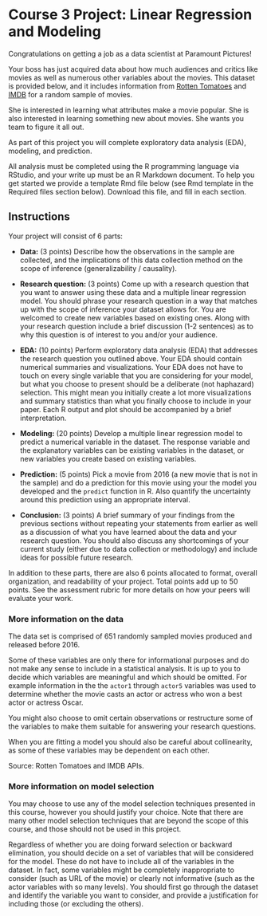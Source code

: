 # Course 3 Project: Linear Regression and Modeling

Congratulations on getting a job as a data scientist at Paramount Pictures! 

Your boss has just acquired data about how much audiences and critics like movies as well as numerous other variables about the movies. This dataset is provided below, and it includes information from [Rotten Tomatoes](https://www.rottentomatoes.com/) and [IMDB](https://www.imdb.com/) for a random sample of movies.

She is interested in learning what attributes make a movie popular. She is also interested in learning something new about movies. She wants you team to figure it all out.

As part of this project you will complete exploratory data analysis (EDA), modeling, and prediction. 

All analysis must be completed using the R programming language via RStudio, and your write up must be an R Markdown document. To help you get started we provide a template Rmd file below (see Rmd template in the Required files section below). Download this file, and fill in each section.

## Instructions

Your project will consist of 6 parts:

- **Data:** (3 points) Describe how the observations in the sample are collected, and the implications of this data collection method on the scope of inference (generalizability / causality).

- **Research question:** (3 points) Come up with a research question that you want to answer using these data and a multiple linear regression model. You should phrase your research question in a way that matches up with the scope of inference your dataset allows for. You are welcomed to create new variables based on existing ones. Along with your research question include a brief discussion (1-2 sentences) as to why this question is of interest to you and/or your audience.

- **EDA:** (10 points) Perform exploratory data analysis (EDA) that addresses the research question you outlined above. Your EDA should contain numerical summaries and visualizations. Your EDA does not have to touch on every single variable that you are considering for your model, but what you choose to present should be a deliberate (not haphazard) selection. This might mean you initially create a lot more visualizations and summary statistics than what you finally choose to include in your paper. Each R output and plot should be accompanied by a brief interpretation.

- **Modeling:** (20 points) Develop a multiple linear regression model to predict a numerical variable in the dataset. The response variable and the explanatory variables can be existing variables in the dataset, or new variables you create based on existing variables.

- **Prediction:** (5 points) Pick a movie from 2016 (a new movie that is not in the sample) and do a prediction for this movie using your the model you developed and the `predict` function in R. Also quantify the uncertainty around this prediction using an appropriate interval.

- **Conclusion:** (3 points) A brief summary of your findings from the previous sections without repeating your statements from earlier as well as a discussion of what you have learned about the data and your research question. You should also discuss any shortcomings of your current study (either due to data collection or methodology) and include ideas for possible future research.

In addition to these parts, there are also 6 points allocated to format, overall organization, and readability of your project. Total points add up to 50 points. See the assessment rubric for more details on how your peers will evaluate your work.

### More information on the data

The data set is comprised of 651 randomly sampled movies produced and released before 2016.

Some of these variables are only there for informational purposes and do not make any sense to include in a statistical analysis. It is up to you to decide which variables are meaningful and which should be omitted. For example information in the the `actor1` through `actor5` variables was used to determine whether the movie casts an actor or actress who won a best actor or actress Oscar.

You might also choose to omit certain observations or restructure some of the variables to make them suitable for answering your research questions.

When you are fitting a model you should also be careful about collinearity, as some of these variables may be dependent on each other.

Source: Rotten Tomatoes and IMDB APIs.

### More information on model selection

You may choose to use any of the model selection techniques presented in this course, however you should justify your choice. Note that there are many other model selection techniques that are beyond the scope of this course, and those should not be used in this project.

Regardless of whether you are doing forward selection or backward elimination, you should decide on a set of variables that will be considered for the model. These do not have to include all of the variables in the dataset. In fact, some variables might be completely inappropriate to consider (such as URL of the movie) or clearly not informative (such as the actor variables with so many levels). You should first go through the dataset and identify the variable you want to consider, and provide a justification for including those (or excluding the others).
